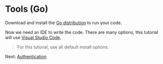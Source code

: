 # Tools (Go)

Download and install the [Go distribution](https://golang.org/doc/install) to run your code. 

Now we need an IDE to write the code. There are many options, this tutorial will use [Visual Studio Code](https://code.visualstudio.com/).

> For this tutorial, use all default install options.

Next: [Authentication](oauth/)